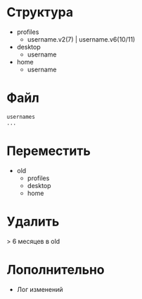 # Структура

- profiles
  - username.v2(7) | username.v6(10/11)
- desktop
  - username
- home
  - username

# Файл
```text
usernames
...
```

# Переместить
- old
  - profiles
  - desktop
  - home

# Удалить
\> 6 месяцев в old

# Лополнительно
- Лог изменений